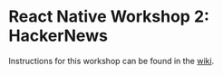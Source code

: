 # React Native Workshop 2: HackerNews

Instructions for this workshop can be found in the [wiki](https://github.com/NCSU-App-Development-Club/react-native-workshop-2/wiki).
